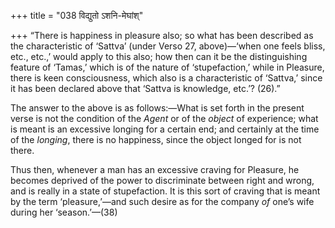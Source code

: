 +++
title = "038 विद्युतो ऽशनि-मेघांश्"

+++
“There is happiness in pleasure also; so what has been described as the
characteristic of ‘Sattva’ (under Verso 27, above)—‘when one feels
bliss, etc., etc.,’ would apply to this also; how then can it be the
distinguishing feature of ‘Tamas,’ which is of the nature of
‘stupefaction,’ while in Pleasure, there is keen consciousness, which
also is a characteristic of ‘Sattva,’ since it has been declared above
that ‘Sattva is knowledge, etc.’? (26).”

The answer to the above is as follows:—What is set forth in the present
verse is not the condition of the *Agent* or of the *object* of
experience; what is meant is an excessive longing for a certain end; and
certainly at the time of the *longing*, there is no happiness, since the
object longed for is not there.

Thus then, whenever a man has an excessive craving for Pleasure, he
becomes deprived of the power to discriminate between right and wrong,
and is really in a state of stupefaction. It is this sort of craving
that is meant by the term ‘pleasure,’—and such desire as for the company
*of* one’s wife during her ‘season.’—(38)


